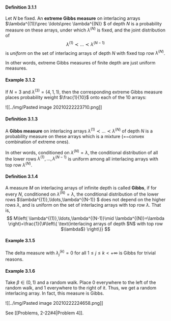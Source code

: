 #### Definition 3.1.1

Let $N$ be fixed. An **extreme Gibbs measure** on interlacing arrays $\lambda^{(1)}\prec \ldots\prec \lambda^{(N)} $ of depth $N$ is a probability measure on these arrays, under which $\lambda^{(N)}$ is fixed, and the joint distribution of 
$$
\lambda^{(1)}\prec \ldots\prec \lambda^{(N-1)} 
$$
is _uniform_ on the set of interlacing arrays of depth $N$ with fixed top row $\lambda^{(N)}$.

In other words, extreme Gibbs measures of finite depth are just uniform measures.

#### Example 3.1.2

If $N=3$ and $\lambda^{(3)}=(4,1,1)$, then the corresponding extreme Gibbs measure places probability weight $\frac{1}{10}$ onto each of the $10$ arrays:

![[../img/Pasted image 20210222223710.png]]

#### Definition 3.1.3

A **Gibbs measure** on interlacing arrays $\lambda^{(1)}\prec \ldots\prec \lambda^{(N)}$ of depth $N$ is a probability measure on these arrays which is a mixture (=~convex combination of extreme ones).

In other words, conditioned on $\lambda^{(N)}=\lambda$, the conditional distribution of all the lower rows $\lambda^{(1)},\ldots,\lambda^{(N-1)}$ is uniform among all interlacing arrays with top row $\lambda^{(N)}$.

#### Definition 3.1.4

A measure $M$ on interlacing arrays of infinite depth is called **Gibbs**, if for every $N$, conditioned on $\lambda^{(N)}=\lambda$, the conditional distribution of the lower rows $\lambda^{(1)},\ldots,\lambda^{(N-1)} $ does not depend on the higher rows $\lambda$, and is uniform on the set of interlacing arrays with top row $\lambda$. That is,
$$
M\left( \lambda^{(1)},\ldots,\lambda^{(N-1)}\mid \lambda^{(N)}=\lambda  \right)=\frac{1}{\#\left\{ \text{interlacing arrays of depth $N$ with top row $\lambda$} \right\}}
$$

#### Example 3.1.5

The delta measure with $\lambda^{(k)}_j=0$ for all $1\le j\le k<+\infty$ is Gibbs for trivial reasons.

#### Example 3.1.6

Take $\beta\in(0,1)$ and a random walk. Place 0 everywhere to the left of the random walk, and $1$ everywhere to the right of it. Thus, we get a random interlacing array. In fact, this measure is Gibbs.

![[../img/Pasted image 20210222224658.png]]

See [[Problems, 2-22#4|Problem 4]].